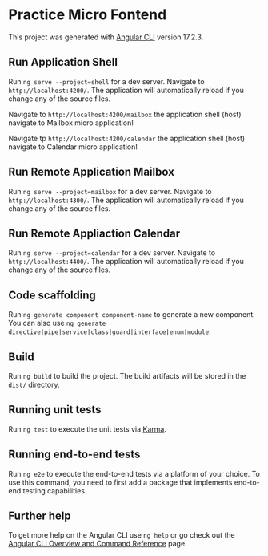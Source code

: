# Practice Micro Fontend

This project was generated with [Angular CLI](https://github.com/angular/angular-cli) version 17.2.3.

## Run Application Shell

Run `ng serve --project=shell` for a dev server. Navigate to `http://localhost:4200/`. The application will automatically reload if you change any of the source files.

Navigate to `http://localhost:4200/mailbox` the application shell (host) navigate to Mailbox micro application!

Navigate tp `http://localhost:4200/calendar` the application shell (host) navigate to Calendar micro application!

## Run Remote Application Mailbox

Run `ng serve --project=mailbox` for a dev server. Navigate to `http://localhost:4300/`. The application will automatically reload if you change any of the source files.

## Run Remote Appliaction Calendar

Run `ng serve --project=calendar` for a dev server. Navigate to `http://localhost:4400/`. The application will automatically reload if you change any of the source files.

## Code scaffolding

Run `ng generate component component-name` to generate a new component. You can also use `ng generate directive|pipe|service|class|guard|interface|enum|module`.

## Build

Run `ng build` to build the project. The build artifacts will be stored in the `dist/` directory.

## Running unit tests

Run `ng test` to execute the unit tests via [Karma](https://karma-runner.github.io).

## Running end-to-end tests

Run `ng e2e` to execute the end-to-end tests via a platform of your choice. To use this command, you need to first add a package that implements end-to-end testing capabilities.

## Further help

To get more help on the Angular CLI use `ng help` or go check out the [Angular CLI Overview and Command Reference](https://angular.io/cli) page.
